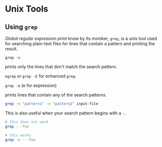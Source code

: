 # Unix Tools

## Using `grep`

*Global regular expression print* know by its moniker, `grep`, is a unix tool used for searching plain-text files for lines that contain a pattern and printing the result.

`grep -v`

prints only the lines that don't match the search pattern.

`egrep` or `grep -E` for enhanced `grep`.

`grep -e` (e for expression)

prints lines that contain any of the search patterns.

```bash
grep -e "pattern1" -e "pattern2" input-file
```

This is also useful when your search pattern begins with a `-`.

```bash
# this does not work
grep ---foo

# this works
grep -e ---foo
```




